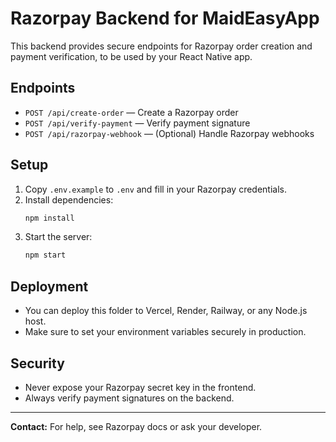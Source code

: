 # Razorpay Backend for MaidEasyApp

This backend provides secure endpoints for Razorpay order creation and payment verification, to be used by your React Native app.

## Endpoints

- `POST /api/create-order` — Create a Razorpay order
- `POST /api/verify-payment` — Verify payment signature
- `POST /api/razorpay-webhook` — (Optional) Handle Razorpay webhooks

## Setup

1. Copy `.env.example` to `.env` and fill in your Razorpay credentials.
2. Install dependencies:
   ```sh
   npm install
   ```
3. Start the server:
   ```sh
   npm start
   ```

## Deployment
- You can deploy this folder to Vercel, Render, Railway, or any Node.js host.
- Make sure to set your environment variables securely in production.

## Security
- Never expose your Razorpay secret key in the frontend.
- Always verify payment signatures on the backend.

---

**Contact:** For help, see Razorpay docs or ask your developer.
